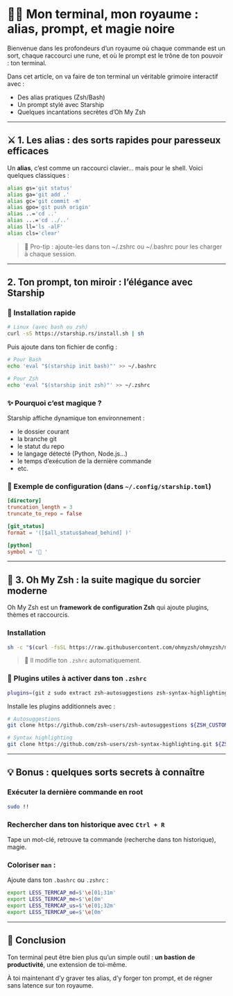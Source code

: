 # 🧙‍♂️ Mon terminal, mon royaume : alias, prompt, et magie noire
Bienvenue dans les profondeurs d’un royaume où chaque commande est un sort, chaque raccourci une rune, et où le prompt est le trône de ton pouvoir : ton terminal.

Dans cet article, on va faire de ton terminal un véritable grimoire interactif avec :
- Des alias pratiques (Zsh/Bash)
- Un prompt stylé avec Starship
- Quelques incantations secrètes d’Oh My Zsh
---

## ⚔️ 1. Les alias : des sorts rapides pour paresseux efficaces

Un **alias**, c’est comme un raccourci clavier... mais pour le shell. Voici quelques classiques :

```bash
alias gs='git status'
alias ga='git add .'
alias gc='git commit -m'
alias gpo='git push origin'
alias ..='cd ..'
alias ...='cd ../..'
alias ll='ls -alF'
alias cls='clear'
```
> 🔮 Pro-tip : ajoute-les dans ton ~/.zshrc ou ~/.bashrc pour les charger à chaque session.
---

## 2. Ton prompt, ton miroir : l’élégance avec Starship

### 🌟 Installation rapide
```bash
# Linux (avec bash ou zsh)
curl -sS https://starship.rs/install.sh | sh
```
Puis ajoute dans ton fichier de config :
```bash
# Pour Bash
echo 'eval "$(starship init bash)"' >> ~/.bashrc

# Pour Zsh
echo 'eval "$(starship init zsh)"' >> ~/.zshrc
```
### ✨ Pourquoi c’est magique ?
Starship affiche dynamique ton environnement :

- le dossier courant
- la branche git
- le statut du repo
- le langage détecté (Python, Node.js…)
- le temps d’exécution de la dernière commande
- etc.

### 🧪 Exemple de configuration (dans `~/.config/starship.toml`)
```toml
[directory]
truncation_length = 3
truncate_to_repo = false

[git_status]
format = '([$all_status$ahead_behind] )'

[python]
symbol = '🐍 '
```
---
## 🧙 3. Oh My Zsh : la suite magique du sorcier moderne
Oh My Zsh est un **framework de configuration Zsh** qui ajoute plugins, thèmes et raccourcis.

### Installation
```bash
sh -c "$(curl -fsSL https://raw.githubusercontent.com/ohmyzsh/ohmyzsh/master/tools/install.sh)"
```
> 🧪 Il modifie ton `.zshrc` automatiquement.

### 🔌 **Plugins utiles à activer dans ton** `.zshrc`
```bash
plugins=(git z sudo extract zsh-autosuggestions zsh-syntax-highlighting)
```
Installe les plugins additionnels avec :
```bash
# Autosuggestions
git clone https://github.com/zsh-users/zsh-autosuggestions ${ZSH_CUSTOM:-~/.oh-my-zsh/custom}/plugins/zsh-autosuggestions

# Syntax highlighting
git clone https://github.com/zsh-users/zsh-syntax-highlighting.git ${ZSH_CUSTOM:-~/.oh-my-zsh/custom}/plugins/zsh-syntax-highlighting
```
---
## 💡 Bonus : quelques sorts secrets à connaître
### Exécuter la dernière commande en root
```bash
sudo !!
```
### **Rechercher dans ton historique avec** `Ctrl + R`
Tape un mot-clé, retrouve ta commande (recherche dans ton historique), magie.
### **Coloriser** `man` :
Ajoute dans ton `.bashrc` ou `.zshrc` :
```bash
export LESS_TERMCAP_md=$'\e[01;31m'
export LESS_TERMCAP_me=$'\e[0m'
export LESS_TERMCAP_us=$'\e[01;32m'
export LESS_TERMCAP_ue=$'\e[0m'
```
---

## 📜 **Conclusion**
Ton terminal peut être bien plus qu’un simple outil : **un bastion de productivité**, une extension de toi-même.

À toi maintenant d’y graver tes alias, d’y forger ton prompt, et de régner sans latence sur ton royaume.
